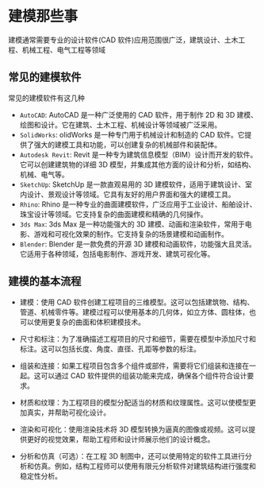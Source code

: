 # 建模那些事

建模通常需要专业的设计软件(CAD 软件)应用范围很广泛，建筑设计、土木工程、机械工程、电气工程等领域

## 常见的建模软件

常见的建模软件有这几种

- `AutoCAD`:
  AutoCAD 是一种广泛使用的 CAD 软件，用于制作 2D 和 3D 建模、绘图和设计。它在建筑、土木工程、机械设计等领域被广泛采用。
- `SolidWorks`:
  olidWorks 是一种专门用于机械设计和制造的 CAD 软件。它提供了强大的建模工具和功能，可以创建复杂的机械部件和装配体。
- `Autodesk Revit`:
  Revit 是一种专为建筑信息模型（BIM）设计而开发的软件。它可以创建建筑物的详细 3D 模型，并集成其他方面的设计和分析，如结构、机械、电气等。
- `SketchUp`:
  SketchUp 是一款直观易用的 3D 建模软件，适用于建筑设计、室内设计、景观设计等领域。它具有友好的用户界面和强大的建模工具。
- `Rhino`:
  Rhino 是一种专业的曲面建模软件，广泛应用于工业设计、船舶设计、珠宝设计等领域。它支持复杂的曲面建模和精确的几何操作。
- `3ds Max`:
  3ds Max 是一种功能强大的 3D 建模、动画和渲染软件，常用于电影、游戏和可视化效果的制作。它支持复杂的场景建模和动画制作。
- `Blender`:
  Blender 是一款免费的开源 3D 建模和动画软件，功能强大且灵活。它适用于各种领域，包括电影制作、游戏开发、建筑可视化等。

## 建模的基本流程

- 建模：使用 CAD 软件创建工程项目的三维模型。这可以包括建筑物、结构、管道、机械零件等。建模过程可以使用基本的几何体，如立方体、圆柱体，也可以使用更复杂的曲面和体积建模技术。

- 尺寸和标注：为了准确描述工程项目的尺寸和细节，需要在模型中添加尺寸和标注。这可以包括长度、角度、直径、孔距等参数的标注。

- 组装和连接：如果工程项目包含多个组件或部件，需要将它们组装和连接在一起。这可以通过 CAD 软件提供的组装功能来完成，确保各个组件符合设计要求。

- 材质和纹理：为工程项目的模型分配适当的材质和纹理属性。这可以使模型更加真实，并帮助可视化设计。

- 渲染和可视化：使用渲染技术将 3D 模型转换为逼真的图像或视频。这可以提供更好的视觉效果，帮助工程师和设计师展示他们的设计概念。

- 分析和仿真（可选）：在工程 3D 制图中，还可以使用特定的软件工具进行分析和仿真。例如，结构工程师可以使用有限元分析软件对建筑结构进行强度和稳定性分析。
